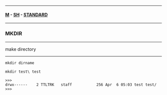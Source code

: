 
---

#### [M](https://github.com/ttltrk/TTT/blob/master/menu.md) - [SH](https://github.com/ttltrk/TTT/blob/master/SH/SH.md) - [STANDARD](https://github.com/ttltrk/TTT/blob/master/SH/STANDARD/STANDARD.md)

---

### MKDIR

---

make directory

---

```
mkdir dirname
```

```
mkdir test\ test

>>>
drwx------    2 TTLTRK   staff           256 Apr  6 05:03 test test/
>>>
```
